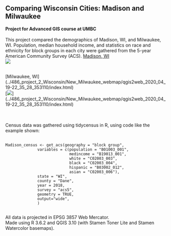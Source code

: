 ## Comparing Wisconsin Cities: Madison and Milwaukee
**Project for Advanced GIS course at UMBC**
<br><br>
This project compared the demographics of Madison, WI, and Milwaukee, WI. Population, median household income, and statistics on race and ethnicity 
for block groups in each city were gathered from the 5-year American Community Survey (ACS).
[Madison, WI](../486_project_2_Wisconsin/New_Madison_webmap/qgis2web_2020_04_19-22_34_43_006919/index.html)
<br>
[<image src="../486_project_2_Wisconsin/images/Madison_webmap_thumbnail.PNG?raw=true"/>](../486_project_2_Wisconsin/New_Madison_webmap/qgis2web_2020_04_19-22_34_43_006919/index.html)

<br>
[Milwaukee, WI](../486_project_2_Wisconsin/New_Milwaukee_webmap/qgis2web_2020_04_19-22_35_28_353110/index.html)
<br>
[<image src="../486_project_2_Wisconsin/images/Milwaukee_webmap_thumbnail.PNG?raw=true"/>](../486_project_2_Wisconsin/New_Milwaukee_webmap/qgis2web_2020_04_19-22_35_28_353110/index.html)

<br><br>
Census data was gathered using tidycensus in R, using code like the example shown:
<pre>
  <code>
Madison_census <- get_acs(geography = "block group",
              variables = c(population = "B01003_001",
                            medincome = "B19013_001",
                            white = "C02003_003",
                            black = "C02003_004",
                            hispanic = "B03002_012",
                            asian = "C02003_006"), 
              state = "WI",
              county = "Dane",
              year = 2018,
              survey = "acs5",
              geometry = TRUE, 
              output="wide",
              )
  </code>
</pre>
All data is projected in EPSG 3857 Web Mercator.
<br>
Made using R 3.6.2 and QGIS 3.10 (with Stamen Toner Lite and Stamen Watercolor basemaps).
